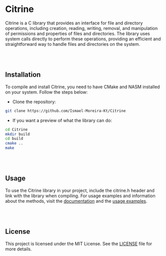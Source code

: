 # Citrine
Citrine is a C library that provides an interface for file and directory operations, including creation, reading, writing, removal, and manipulation of permissions and properties of files and directories. The library uses system calls directly to perform these operations, providing an efficient and straightforward way to handle files and directories on the system.

<br><br>

## Installation
To compile and install Citrine, you need to have CMake and NASM installed on your system. Follow the steps below:

- Clone the repository:
```bash
git clone https://github.com/Ismael-Moreira-Kt/Citrine
```

- If you want a preview of what the library can do:
```bash
cd Citrine
mkdir build
cd build
cmake ..
make
```

<br><br>

## Usage
To use the Citrine library in your project, include the citrine.h header and link with the library when compiling. For usage examples and information about the methods, visit the [documentation](./docs/English/C/README.md) and the [usage examples](./examples/).

<br><br>

## License

This project is licensed under the MIT License. See the [LICENSE](./LICENSE) file for more details.